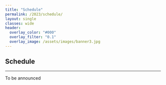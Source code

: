 ```yaml
---
title: "Schedule"
permalink: /2023/schedule/
layout: single
classes: wide
header:
  overlay_color: "#000"
  overlay_filter: "0.1"
  overlay_image: /assets/images/banner3.jpg
---
```


## Schedule

---

To be announced